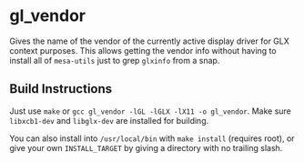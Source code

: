 gl_vendor
=========

Gives the name of the vendor of the currently active display driver for GLX context purposes. This allows getting the vendor info without having to install all of `mesa-utils` just to grep `glxinfo` from a snap.

## Build Instructions

Just use `make` or `gcc gl_vendor -lGL -lGLX -lX11 -o gl_vendor`. Make sure `libxcb1-dev` and `libglx-dev` are installed for building.

You can also install into `/usr/local/bin` with `make install` (requires root), or give your own `INSTALL_TARGET` by giving a directory with no trailing slash.